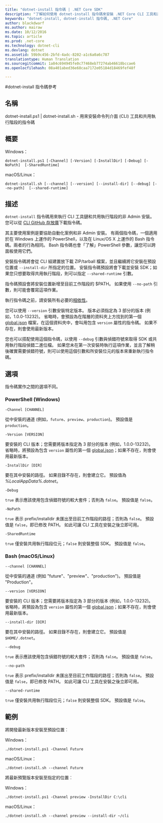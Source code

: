 ```yaml
---
title: "dotnet-install 指令碼 | .NET Core SDK"
description: "了解如何使用 dotnet-install 指令碼來安裝 .NET Core CLI 工具和共用執行階段。"
keywords: "dotnet-install, dotnet-install 指令碼, .NET Core"
author: blackdwarf
ms.author: mairaw
ms.date: 10/12/2016
ms.topic: article
ms.prod: .net-core
ms.technology: dotnet-cli
ms.devlang: dotnet
ms.assetid: 59b9c456-2bfd-4adc-8202-a1c6a0a6c787
translationtype: Human Translation
ms.sourcegitcommit: 1a84c694945fe0c77468eb77274ab46618bccae6
ms.openlocfilehash: 08a401abed36e68caa7172e05184d18469fef48f

---
```


#<a name="dotnet-install-scripts-reference"></a>dotnet-install 指令碼參考

## <a name="name"></a>名稱
dotnet-install.ps1 | dotnet-install.sh - 用來安裝命令列介面 (CLI) 工具和共用執行階段的指令碼

## <a name="synopsis"></a>概要
Windows：

`dotnet-install.ps1 [-Channel] [-Version]
    [-InstallDir] [-Debug] [-NoPath] 
    [-SharedRuntime]`

macOS/Linux：

`dotnet-install.sh [--channel] [--version]
    [--install-dir] [--debug] [--no-path] 
    [--shared-runtime]`

## <a name="description"></a>描述
`dotnet-install` 指令碼用來執行 CLI 工具鏈和共用執行階段的非 Admin 安裝。 您可以從 [CLI GitHub 存放庫](https://github.com/dotnet/cli/tree/rel/1.0.0-preview2/scripts/obtain)下載指令碼。 

其主要使用案例是要協助自動化案例和非 Admin 安裝。 有兩個指令碼，一個適用於在 Windows 上運作的 PowerShell，以及在 Linux/OS X 上運作的 Bash 指令碼。兩者的行為相同。 Bash 指令碼也會「了解」PowerShell 參數，讓您可以跨面板使用它們。 

安裝指令碼將會從 CLI 組建置放下載 ZIP/tarball 檔案，並且繼續將它安裝在預設位置或 `--install-dir` 所指定的位置。 安裝指令碼預設將會下載並安裝 SDK；如果您只想要取得共用執行階段，則可以指定 `--shared-runtime` 引數。 

指令碼預設會將安裝位置新增至目前工作階段的 $PATH。 如果使用 `--no-path` 引數，則可能會覆寫這項作業。 

執行指令碼之前，請安裝所有必要的[相依性](https://github.com/dotnet/core/blob/master/Documentation/prereqs.md)。

您可以使用 `--version` 引數安裝特定版本。 版本必須指定為 3 部分的版本 (例如，1.0.0-13232)。 省略時，會預設為在階層的資料夾上方找到的第一個 [global.json](global-json.md) 檔案，在這個資料夾中，會叫用包含 `version` 屬性的指令碼。 如果不存在，則會使用最新版本。

您也可以搭配使用這個指令碼，以使用 `--debug` 引數與偵錯符號來取得 SDK 或共用執行階段偵錯二進位檔。 如果您未在第一次安裝時執行這項作業，並且了解稍後確實需要偵錯符號，則可以使用這個引數和所安裝位元的版本來重新執行指令碼。 

## <a name="options"></a>選項
指令碼實作之間的選項不同。 

### <a name="powershell-windows"></a>PowerShell (Windows)
`-Channel [CHANNEL]`

從中安裝的通道 (例如，`future`、`preview`、`production`)。 預設值是 `production`。

`-Version [VERSION]`

要安裝的 CLI 版本；您需要將版本指定為 3 部分的版本 (例如，1.0.0-13232)。 省略時，將預設為包含 `version` 屬性的第一個 [global.json](global-json.md)；如果不存在，則會使用最新版本。     

`-InstallDir [DIR]`

要在其中安裝的路徑。 如果目錄不存在，則會建立它。 預設值為 *%LocalAppData%\.dotnet*。

`-Debug`

`true` 表示應該使用包含偵錯符號的較大套件；否則為 `false`。 預設值是 `false`。

`-NoPath`

`true` 表示 prefix/installdir 未匯出至目前工作階段的路徑；否則為 `false`。 預設值是 `false`，即已修改 PATH。 如此可讓 CLI 工具在安裝之後立即可用。 

`-SharedRuntime`

`true` 僅安裝共用執行階段位元；`false` 則安裝整個 SDK。 預設值是 `false`。

### <a name="bash-macoslinux"></a>Bash (macOS/Linux)
`--channel [CHANNEL]`

從中安裝的通道 (例如 "future"、"preview"、"production")。 預設值是 "Production"。

`--version [VERSION]`

要安裝的 CLI 版本；您需要將版本指定為 3 部分的版本 (例如，1.0.0-13232)。 省略時，將預設為包含 `version` 屬性的第一個 [global.json](global-json.md)；如果不存在，則會使用最新版本。     

`--install-dir [DIR]`

要在其中安裝的路徑。 如果目錄不存在，則會建立它。 預設值是 `$HOME/.dotnet`。

`--debug`

`true` 表示應該使用包含偵錯符號的較大套件；否則為 `false`。 預設值是 `false`。

`--no-path`

`true` 表示 prefix/installdir 未匯出至目前工作階段的路徑；否則為 `false`。 預設值是 `false`，即已修改 PATH。 如此可讓 CLI 工具在安裝之後立即可用。  

`--shared-runtime`

`true` 僅安裝共用執行階段位元；`false` 則安裝整個 SDK。 預設值是 `false`。

## <a name="examples"></a>範例

將開發最新版本安裝至預設位置︰

Windows：

`./dotnet-install.ps1 -Channel Future`

macOS/Linux：

`./dotnet-install.sh --channel Future`

將最新預覽版本安裝至指定的位置︰

Windows：

`./dotnet-install.ps1 -Channel preview -InstallDir C:\cli`

macOS/Linux：

`./dotnet-install.sh --channel preview --install-dir ~/cli`



<!--HONumber=Nov16_HO3-->


